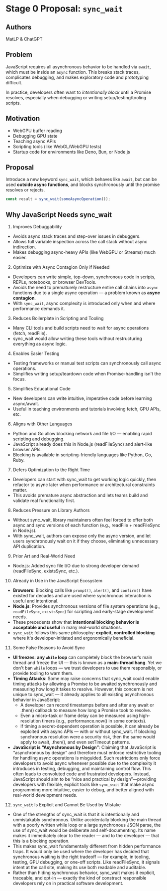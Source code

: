 # Stage 0 Proposal: `sync_wait`

## Authors
MatLP & ChatGPT

## Problem

JavaScript requires all asynchronous behavior to be handled via `await`, which must be inside an `async` function. This breaks stack traces, complicates debugging, and makes exploratory code and prototyping difficult.

In practice, developers often want to *intentionally block* until a Promise resolves, especially when debugging or writing setup/testing/tooling scripts.

## Motivation

- WebGPU buffer reading
- Debugging GPU state
- Teaching async APIs
- Scripting tools (like WebGL/WebGPU tests)
- Startup code for environments like Deno, Bun, or Node.js

## Proposal

Introduce a new keyword `sync_wait`, which behaves like `await`, but can be used **outside async functions**, and blocks synchronously until the promise resolves or rejects.

```js
const result = sync_wait(someAsyncOperation());
```


## Why JavaScript Needs sync_wait
1. Improves Debuggability
 - Avoids async stack traces and step-over issues in debuggers.
 - Allows full variable inspection across the call stack without async indirection.
 - Makes debugging async-heavy APIs (like WebGPU or Streams) much easier.

2. Optimize with Async Contagion Only if Needed
- Developers can write simple, top-down, synchronous code in scripts, REPLs, notebooks, or browser DevTools.
- Avoids the need to prematurely restructure entire call chains into `async` functions due to a single async operation — a problem known as **async contagion**.
- With `sync_wait`, async complexity is introduced only when and where performance demands it.

3. Reduces Boilerplate in Scripting and Tooling
 - Many CLI tools and build scripts need to wait for async operations (fetch, readFile).
 - sync_wait would allow writing these tools without restructuring everything as async logic.

4. Enables Easier Testing
 - Testing frameworks or manual test scripts can synchronously call async operations.
 - Simplifies writing setup/teardown code when Promise-handling isn't the focus.

5. Simplifies Educational Code
 - New developers can write intuitive, imperative code before learning async/await.
 - Useful in teaching environments and tutorials involving fetch, GPU APIs, etc.

6. Aligns with Other Languages
 - Python and Go allow blocking network and file I/O — enabling rapid scripting and debugging.
 - JavaScript already does this in Node.js (readFileSync) and alert-like browser APIs.
 - Blocking is available in scripting-friendly languages like Python, Go, Ruby.

7. Defers Optimization to the Right Time
 - Developers can start with sync_wait to get working logic quickly, then refactor to async later when performance or architectural constraints matter.
 - This avoids premature async abstraction and lets teams build and validate real functionality first.

8. Reduces Pressure on Library Authors
 - Without sync_wait, library maintainers often feel forced to offer both async and sync versions of each function (e.g., readFile + readFileSync in Node.js).
 - With sync_wait, authors can expose only the async version, and let users synchronously wait on it if they choose, eliminating unnecessary API duplication.

9. Prior Art and Real-World Need
 - Node.js: Added sync file I/O due to strong developer demand (readFileSync, existsSync, etc.).

10. Already in Use in the JavaScript Ecosystem  
- **Browsers**: Blocking calls like `prompt()`, `alert()`, and `confirm()` have existed for decades and are used where synchronous interaction is useful and intentional.
- **Node.js**: Provides synchronous versions of file system operations (e.g., `readFileSync`, `existsSync`) for scripting and early-stage development needs.
- These precedents show that **intentional blocking behavior is acceptable and useful** in many real-world situations.
- `sync_wait` follows this same philosophy: **explicit, controlled blocking** where it's developer-initiated and ergonomically beneficial.

11. Some False Reasons to Avoid Sync
 - **UI freezes**: **any `while` loop** can completely block the browser’s main thread and freeze the UI — this is known as a **main-thread hang**. Yet we don't ban `while` loops — we trust developers to use them responsibly, or provide tooling to warn them.
 - **Timing Attacks**: Some may raise concerns that sync_wait could enable timing attacks by allowing a Promise to be awaited synchronously and measuring how long it takes to resolve. However, this concern is not unique to sync_wait — it already applies to all existing asynchronous behavior in JavaScript:
    + A developer can record timestamps before and after any await or .then() callback to measure how long a Promise took to resolve.
    + Even a micro-task or frame delay can be measured using high-resolution timers (e.g., performance.now() in some contexts).
    + If timing a secret-dependent operation is possible, it can already be exploited with async APIs — with or without sync_wait. If blocking synchronous resolution were a security risk, then the same would apply to await, .then(), and even setTimeout patterns.
 - **JavaScript is “Asynchronous by Design”**: Claiming that JavaScript is “asynchronous by design” and therefore must enforce restrictive tooling for handling async operations is misguided. Such restrictions only force developers to avoid async whenever possible due to the complexity it introduces in testing, debugging, and maintaining control flow. This often leads to convoluted code and frustrated developers. Instead, JavaScript should aim to be “nice and practical by design”—providing developers with flexible, explicit tools like `sync_wait` that make async programming more intuitive, easier to debug, and better aligned with real-world development needs.
   
12. `sync_wait` Is Explicit and Cannot Be Used by Mistake
 - One of the strengths of sync_wait is that it is intentionally and unmistakably synchronous. Unlike accidentally blocking the main thread with a poorly written while loop or a large synchronous JSON parse, the use of sync_wait would be deliberate and self-documenting. Its name makes it immediately clear to the reader — and to the developer — that this is a blocking operation.
 - This makes sync_wait fundamentally different from hidden performance traps. It would only be used where the developer has decided that synchronous waiting is the right tradeoff — for example, in tooling, testing, GPU debugging, or one-off scripts. Like readFileSync, it signals intent at the call site, making its use both readable and auditable.
 - Rather than hiding synchronous behavior, sync_wait makes it explicit, traceable, and opt-in — exactly the kind of construct responsible developers rely on in practical software development.



